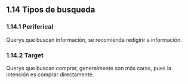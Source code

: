 ## 1.14 Tipos de busqueda

### 1.14.1 Periferical

Querys que buscan información, se recomienda redigirir a información.

### 1.14.2 Target

Querys que buscan comprar, generalmente son más caras, pues la intención
es comprar directamente.

